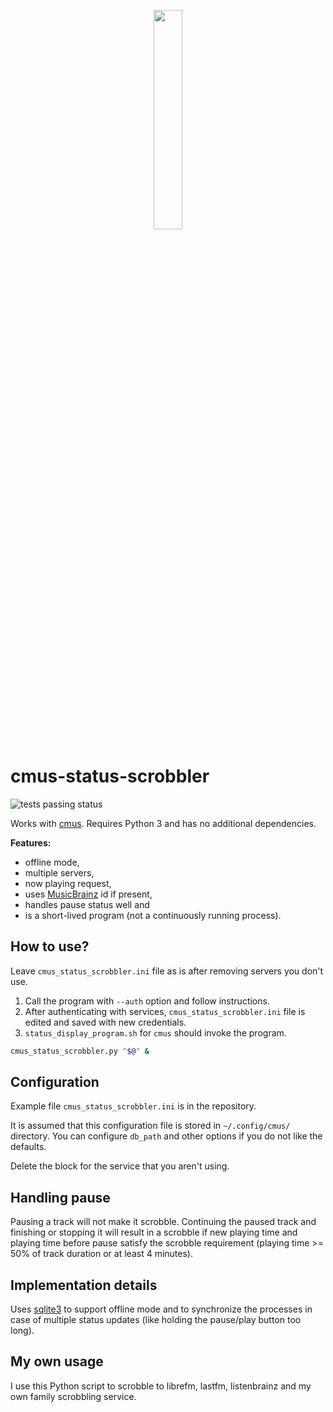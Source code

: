 <p align=center><img src="https://user-images.githubusercontent.com/4954310/186776680-213451db-cbd5-45ff-8f36-29f4fb17459c.svg" width=30% height=30%></p>

# cmus-status-scrobbler

![tests passing status](https://github.com/vjeranc/cmus-status-scrobbler/actions/workflows/run-tests.yml/badge.svg?branch=main)

Works with [cmus](https://cmus.github.io/). Requires Python 3 and has no
additional dependencies.

**Features:**

* offline mode,
* multiple servers,
* now playing request,
* uses [MusicBrainz](https://musicbrainz.org) id if present,
* handles pause status well and
* is a short-lived program (not a continuously running process).

## How to use?

Leave `cmus_status_scrobbler.ini` file as is after removing servers you don't use.
1. Call the program with `--auth` option and follow instructions.
2. After authenticating with services, `cmus_status_scrobbler.ini` file is edited and saved with new credentials.
3. `status_display_program.sh` for `cmus` should invoke the program.
```bash
cmus_status_scrobbler.py "$@" &
```

## Configuration

Example file `cmus_status_scrobbler.ini` is in the repository.

It is assumed that this configuration file is stored in `~/.config/cmus/`
directory. You can configure `db_path` and other options if you do not like the
defaults.

Delete the block for the service that you aren't using.

## Handling pause

Pausing a track will not make it scrobble. Continuing the paused track and 
finishing or stopping it will result in a scrobble if new playing time and 
playing time before pause satisfy the scrobble requirement (playing time >=
50% of track duration or at least 4 minutes).

## Implementation details

Uses [sqlite3](https://docs.python.org/3/library/sqlite3.html) to support
offline mode and to synchronize the processes in case of multiple status
updates (like holding the pause/play button too long).

## My own usage

I use this Python script to scrobble to librefm, lastfm, listenbrainz and
my own family scrobbling service.
